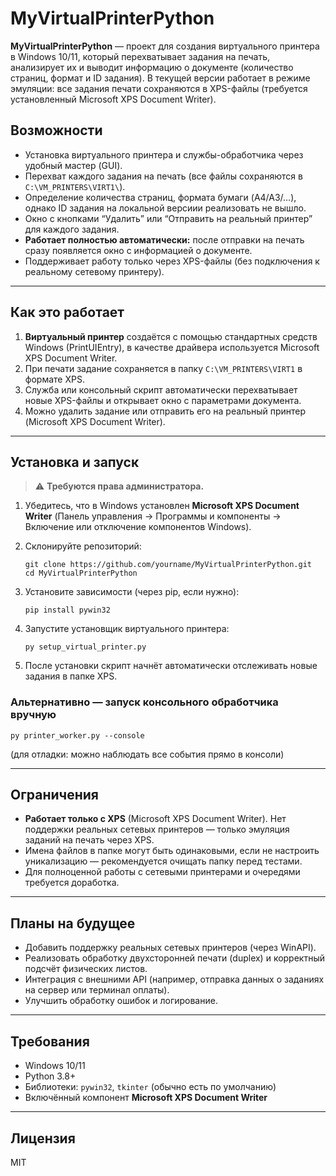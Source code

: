 

# MyVirtualPrinterPython

**MyVirtualPrinterPython** — проект для создания виртуального принтера в Windows 10/11, который перехватывает задания на печать, анализирует их и выводит информацию о документе (количество страниц, формат и ID задания).
В текущей версии работает в режиме эмуляции: все задания печати сохраняются в XPS-файлы (требуется установленный Microsoft XPS Document Writer).



## Возможности

* Установка виртуального принтера и службы-обработчика через удобный мастер (GUI).
* Перехват каждого задания на печать (все файлы сохраняются в `C:\VM_PRINTERS\VIRT1\`).
* Определение количества страниц, формата бумаги (A4/A3/…), однако ID задания на локальной версиии реализовать не вышло.
* Окно с кнопками “Удалить” или “Отправить на реальный принтер” для каждого задания.
* **Работает полностью автоматически:** после отправки на печать сразу появляется окно с информацией о документе.
* Поддерживает работу только через XPS-файлы (без подключения к реальному сетевому принтеру).

---

## Как это работает

1. **Виртуальный принтер** создаётся с помощью стандартных средств Windows (PrintUIEntry), в качестве драйвера используется Microsoft XPS Document Writer.
2. При печати задание сохраняется в папку `C:\VM_PRINTERS\VIRT1` в формате XPS.
3. Служба или консольный скрипт автоматически перехватывает новые XPS-файлы и открывает окно с параметрами документа.
4. Можно удалить задание или отправить его на реальный принтер (Microsoft XPS Document Writer).

---

## Установка и запуск

> ⚠️ **Требуются права администратора.**

1. Убедитесь, что в Windows установлен **Microsoft XPS Document Writer** (Панель управления → Программы и компоненты → Включение или отключение компонентов Windows).
2. Склонируйте репозиторий:

   ```
   git clone https://github.com/yourname/MyVirtualPrinterPython.git
   cd MyVirtualPrinterPython
   ```
3. Установите зависимости (через pip, если нужно):

   ```
   pip install pywin32
   ```
4. Запустите установщик виртуального принтера:

   ```
   py setup_virtual_printer.py
   ```
5. После установки скрипт начнёт автоматически отслеживать новые задания в папке XPS.

### Альтернативно — запуск консольного обработчика вручную

```
py printer_worker.py --console
```

(для отладки: можно наблюдать все события прямо в консоли)

---

## Ограничения

* **Работает только с XPS** (Microsoft XPS Document Writer). Нет поддержки реальных сетевых принтеров — только эмуляция заданий на печать через XPS.
* Имена файлов в папке могут быть одинаковыми, если не настроить уникализацию — рекомендуется очищать папку перед тестами.
* Для полноценной работы с сетевыми принтерами и очередями требуется доработка.

---

## Планы на будущее

* Добавить поддержку реальных сетевых принтеров (через WinAPI).
* Реализовать обработку двухсторонней печати (duplex) и корректный подсчёт физических листов.
* Интеграция с внешними API (например, отправка данных о заданиях на сервер или терминал оплаты).
* Улучшить обработку ошибок и логирование.

---

## Требования

* Windows 10/11
* Python 3.8+
* Библиотеки: `pywin32`, `tkinter` (обычно есть по умолчанию)
* Включённый компонент **Microsoft XPS Document Writer**

---

## Лицензия

MIT

